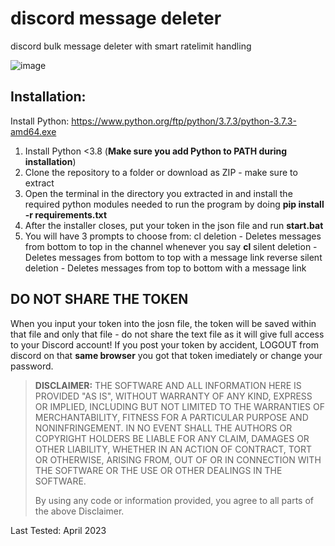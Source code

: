 # discord message deleter

discord bulk message deleter with smart ratelimit handling

![image](https://user-images.githubusercontent.com/110794031/234622908-4907fb44-3051-4861-bfe6-abd2395be360.png)

## Installation:

Install Python:
https://www.python.org/ftp/python/3.7.3/python-3.7.3-amd64.exe

1. Install Python <3.8 (<b>Make sure you add Python to PATH during installation</b>)
2. Clone the repository to a folder or download as ZIP - make sure to extract
3. Open the terminal in the directory you extracted in and install the required python modules needed to run the program by doing **pip install -r requirements.txt**
4. After the installer closes, put your token in the json file and run **start.bat**
5. You will have 3 prompts to choose from:
cl deletion - Deletes messages from bottom to top in the channel whenever you say **cl**
silent deletion - Deletes messages from bottom to top with a message link
reverse silent deletion - Deletes messages from top to bottom with a message link

## DO NOT SHARE THE TOKEN

When you input your token into the josn file, the token will be saved within that file and only that file - do not share the text file as it will give full access to your Discord account!
If you post your token by accident, LOGOUT from discord on that **same browser** you got that token imediately or change your password.

> **DISCLAIMER:**
> THE SOFTWARE AND ALL INFORMATION HERE IS PROVIDED "AS IS", WITHOUT WARRANTY OF ANY KIND, EXPRESS OR IMPLIED, INCLUDING BUT NOT LIMITED TO THE WARRANTIES OF MERCHANTABILITY, FITNESS FOR A PARTICULAR PURPOSE AND NONINFRINGEMENT. IN NO EVENT SHALL THE AUTHORS OR COPYRIGHT HOLDERS BE LIABLE FOR ANY CLAIM, DAMAGES OR OTHER LIABILITY, WHETHER IN AN ACTION OF CONTRACT, TORT OR OTHERWISE, ARISING FROM, OUT OF OR IN CONNECTION WITH THE SOFTWARE OR THE USE OR OTHER DEALINGS IN THE SOFTWARE.
>
> By using any code or information provided, you agree to all parts of the above Disclaimer.

Last Tested: April 2023
